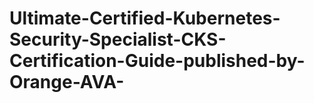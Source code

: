 # Ultimate-Certified-Kubernetes-Security-Specialist-CKS-Certification-Guide-published-by-Orange-AVA-